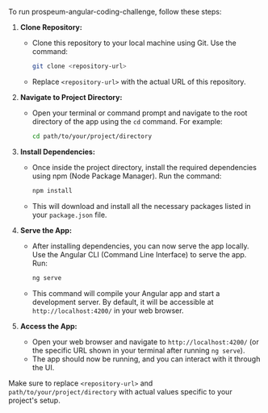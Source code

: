 To run prospeum-angular-coding-challenge, follow these steps:

1. **Clone Repository:**
   - Clone this repository to your local machine using Git. Use the command:
     ```bash
     git clone <repository-url>
     ```
   - Replace `<repository-url>` with the actual URL of this repository.

2. **Navigate to Project Directory:**
   - Open your terminal or command prompt and navigate to the root directory of the app using the `cd` command. For example:
     ```bash
     cd path/to/your/project/directory
     ```

3. **Install Dependencies:**
   - Once inside the project directory, install the required dependencies using npm (Node Package Manager). Run the command:
     ```bash
     npm install
     ```
   - This will download and install all the necessary packages listed in your `package.json` file.

4. **Serve the App:**
   - After installing dependencies, you can now serve the app locally. Use the Angular CLI (Command Line Interface) to serve the app. Run:
     ```bash
     ng serve
     ```
   - This command will compile your Angular app and start a development server. By default, it will be accessible at `http://localhost:4200/` in your web browser.

5. **Access the App:**
   - Open your web browser and navigate to `http://localhost:4200/` (or the specific URL shown in your terminal after running `ng serve`).
   - The app should now be running, and you can interact with it through the UI.

Make sure to replace `<repository-url>` and `path/to/your/project/directory` with actual values specific to your project's setup.
